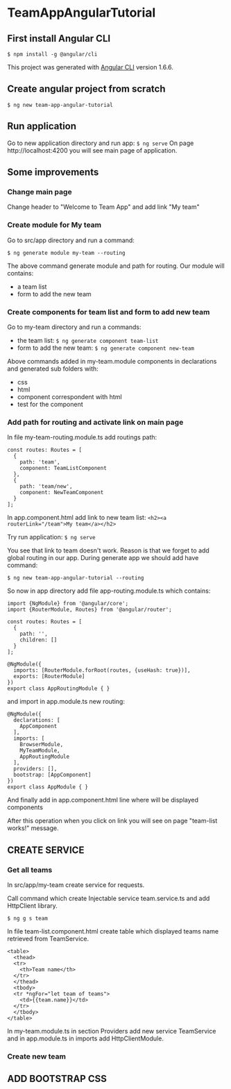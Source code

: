 # TeamAppAngularTutorial

## First install Angular CLI
```$ npm install -g @angular/cli```

This project was generated with [Angular CLI](https://github.com/angular/angular-cli) version 1.6.6.

## Create angular project from scratch
```$ ng new team-app-angular-tutorial```

## Run application
Go to new application directory and run app: ```$ ng serve```
On page http://localhost:4200 you will see main page of application.

## Some improvements 
### Change main page
Change header to "Welcome to Team App" and add link "My team"

### Create module for My team
Go to src/app directory and run a command:

```$ ng generate module my-team --routing```

The above command generate module and path for routing. Our module will contains: 
- a team list
- form to add the new team

### Create components for team list and form to add new team
Go to my-team directory and run a commands:
- the team list: ```$ ng generate component team-list```
- form to add the new team: ```$ ng generate component new-team```

Above commands added in my-team.module components in declarations and generated sub folders with:
- css 
- html
- component correspondent with html
- test for the component

### Add path for routing and activate link on main page
In file my-team-routing.module.ts add routings path:
```$xslt
const routes: Routes = [
  {
    path: 'team',
    component: TeamListComponent
  },
  {
    path: 'team/new',
    component: NewTeamComponent
  }
];
```

In app.component.html add link to new team list:
```<h2><a routerLink="/team">My team</a></h2>```

Try run application: ```$ ng serve```

You see that link to team doesn't work. Reason is that we forget to add global routing in our app. During 
generate app we should add have command: 

```$ ng new team-app-angular-tutorial --routing```

So now in app directory add file app-routing.module.ts which contains:

```$xslt
import {NgModule} from '@angular/core';
import {RouterModule, Routes} from '@angular/router';

const routes: Routes = [
  {
    path: '',
    children: []
  }
];

@NgModule({
  imports: [RouterModule.forRoot(routes, {useHash: true})],
  exports: [RouterModule]
})
export class AppRoutingModule { }
```

and import in app.module.ts new routing:
```
@NgModule({
  declarations: [
    AppComponent
  ],
  imports: [
    BrowserModule,
    MyTeamModule,
    AppRoutingModule
  ],
  providers: [],
  bootstrap: [AppComponent]
})
export class AppModule { }
```
And finally add in app.component.html line where will be displayed components <router-outlet></router-outlet>

After this operation when you click on link you will see on page "team-list works!" message.

## CREATE SERVICE

### Get all teams
In src/app/my-team create service for requests.
 
Call command which create Injectable service team.service.ts and add HttpClient library.

```$ ng g s team``` 

In file team-list.component.html create table which displayed teams name retrieved from TeamService.
```angular2html
<table>
  <thead>
  <tr>
    <th>Team name</th>
  </tr>
  </thead>
  <tbody>
  <tr *ngFor="let team of teams">
    <td>{{team.name}}</td>
  </tr>
  </tbody>
</table>
```

In my-team.module.ts in section Providers add new service TeamService and in app.module.ts in imports add HttpClientModule. 

### Create new team

## ADD BOOTSTRAP CSS
